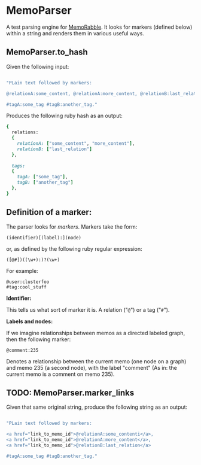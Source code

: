# MemoParser

A test parsing engine for [MemoRabble](https://github.com/CLUSTERfoo/MemoRabble).
It looks for markers (defined below) within a string and renders them in 
various useful ways.

## MemoParser.to_hash

Given the following input:

```ruby

"PLain text followed by markers: 

@relationA:some_content, @relationA:more_content, @relationB:last_relation

#tagA:some_tag #tagB:another_tag."
```

Produces the following ruby hash as an output:


```ruby
{
  relations:
  {
    relationA: ["some_content", "more_content"],
    relationB: ["last_relation"]
  },
  
  tags: 
  {
    tagA: ["some_tag"],
    tagB: ["another_tag"]
  },
}
```


## Definition of a marker:

The parser looks for *markers*. Markers take the form:

    (identifier)[(label):](node)

or, as defined by the following ruby regular expression:

    ([@#])((\w+):)?(\w+)

For example:

    @user:clusterfoo
    #tag:cool_stuff

**Identifier:** 

This tells us what sort of marker it is. A 
relation ("`@`") or a tag  ("`#`").

**Labels and nodes:** 

If we imagine relationships between memos as a directed labeled graph, then the 
following marker:

    @comment:235

Denotes a relationship between the current memo (one node on a graph) and 
memo 235 (a second node), with the label "comment" (As in: the current memo
is a comment on memo 235). 


## TODO: MemoParser.marker_links

Given that same original string, produce the following string as an output:

```ruby

"PLain text followed by markers: 

<a href="link_to_memo_id">@relationA:some_contenti</a>, 
<a href="link_to_memo_id">@relationA:more_content</a>, 
<a href="link_to_memo_id">@relationB:last_relation</a>

#tagA:some_tag #tagB:another_tag."
```
